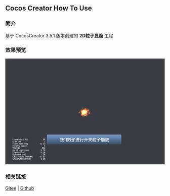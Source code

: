 ## Cocos Creator How To Use

### 简介

基于 CocosCreator 3.5.1 版本创建的 **2D粒子显隐** 工程

### 效果预览
![image](../../../gif/202203/2022030546.gif)

### 相关链接
[Gitee](https://gitee.com/mirrors_cocos-creator/example-cases/tree/v2.4.3/assets/cases/01_graphics/02_particle) | [Github](https://github.com/cocos-creator/example-cases/tree/v2.4.3/assets/cases/01_graphics/02_particle)